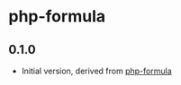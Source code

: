 # php-formula

0.1.0
-----
- Initial version, derived from [php-formula](https://github.com/saltstack-formulas/php-formula)
